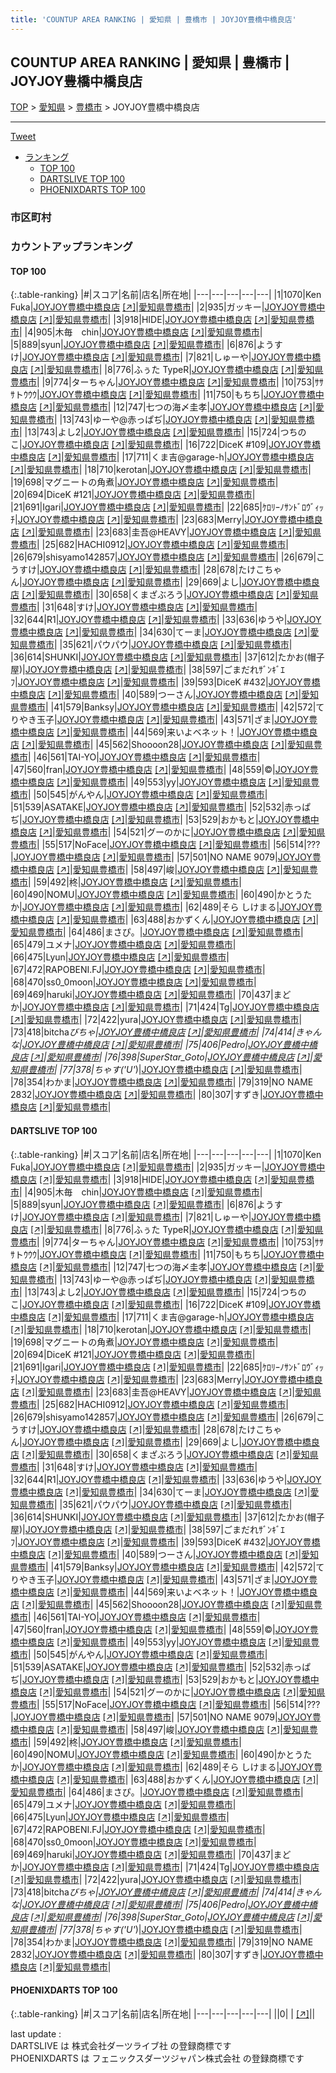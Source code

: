 ```yaml
---
title: 'COUNTUP AREA RANKING | 愛知県 | 豊橋市 | JOYJOY豊橋中橋良店'
---
```

## COUNTUP AREA RANKING | 愛知県 | 豊橋市 | JOYJOY豊橋中橋良店

[TOP](/darts/rank/) > [愛知県](/darts/rank/愛知県/) > [豊橋市](/darts/rank/愛知県/豊橋市/) > JOYJOY豊橋中橋良店

___

<a href="https://twitter.com/share?ref_src=twsrc%5Etfw" data-text="COUNTUP AREA RANKING | 愛知県豊橋市JOYJOY豊橋中橋良店" class="twitter-share-button" data-hashtags="DARTSLIVE,PHOENIXDARTS,darts,ダーツ" data-show-count="false">Tweet</a>

* [ランキング](#カウントアップランキング)
    * [TOP 100](#top-100)
    * [DARTSLIVE TOP 100](#dartslive-top-100)
    * [PHOENIXDARTS TOP 100](#phoenixdarts-top-100)

### 市区町村

<ul>

</ul>

### カウントアップランキング

#### TOP 100



{:.table-ranking}
|#|スコア|名前|店名|所在地|
|---|---|---|---|---|
|1|1070|<span class="rank-name-dl">Ken Fuka</span>|<a href="/darts/rank/shops/41791bd13a25013bfec1ae84bb28bd87.html">JOYJOY豊橋中橋良店</a> <a href="https://search.dartslive.com/jp/shop/41791bd13a25013bfec1ae84bb28bd87">[↗]</a>|<a href="/darts/rank/愛知県/豊橋市">愛知県豊橋市</a>|
|2|935|<span class="rank-name-dl">ガッキー</span>|<a href="/darts/rank/shops/41791bd13a25013bfec1ae84bb28bd87.html">JOYJOY豊橋中橋良店</a> <a href="https://search.dartslive.com/jp/shop/41791bd13a25013bfec1ae84bb28bd87">[↗]</a>|<a href="/darts/rank/愛知県/豊橋市">愛知県豊橋市</a>|
|3|918|<span class="rank-name-dl">HIDE</span>|<a href="/darts/rank/shops/41791bd13a25013bfec1ae84bb28bd87.html">JOYJOY豊橋中橋良店</a> <a href="https://search.dartslive.com/jp/shop/41791bd13a25013bfec1ae84bb28bd87">[↗]</a>|<a href="/darts/rank/愛知県/豊橋市">愛知県豊橋市</a>|
|4|905|<span class="rank-name-dl">木毎　chin</span>|<a href="/darts/rank/shops/41791bd13a25013bfec1ae84bb28bd87.html">JOYJOY豊橋中橋良店</a> <a href="https://search.dartslive.com/jp/shop/41791bd13a25013bfec1ae84bb28bd87">[↗]</a>|<a href="/darts/rank/愛知県/豊橋市">愛知県豊橋市</a>|
|5|889|<span class="rank-name-dl">syun</span>|<a href="/darts/rank/shops/41791bd13a25013bfec1ae84bb28bd87.html">JOYJOY豊橋中橋良店</a> <a href="https://search.dartslive.com/jp/shop/41791bd13a25013bfec1ae84bb28bd87">[↗]</a>|<a href="/darts/rank/愛知県/豊橋市">愛知県豊橋市</a>|
|6|876|<span class="rank-name-dl">ようすけ</span>|<a href="/darts/rank/shops/41791bd13a25013bfec1ae84bb28bd87.html">JOYJOY豊橋中橋良店</a> <a href="https://search.dartslive.com/jp/shop/41791bd13a25013bfec1ae84bb28bd87">[↗]</a>|<a href="/darts/rank/愛知県/豊橋市">愛知県豊橋市</a>|
|7|821|<span class="rank-name-dl">しゅーや</span>|<a href="/darts/rank/shops/41791bd13a25013bfec1ae84bb28bd87.html">JOYJOY豊橋中橋良店</a> <a href="https://search.dartslive.com/jp/shop/41791bd13a25013bfec1ae84bb28bd87">[↗]</a>|<a href="/darts/rank/愛知県/豊橋市">愛知県豊橋市</a>|
|8|776|<span class="rank-name-dl">ふぅた TypeR</span>|<a href="/darts/rank/shops/41791bd13a25013bfec1ae84bb28bd87.html">JOYJOY豊橋中橋良店</a> <a href="https://search.dartslive.com/jp/shop/41791bd13a25013bfec1ae84bb28bd87">[↗]</a>|<a href="/darts/rank/愛知県/豊橋市">愛知県豊橋市</a>|
|9|774|<span class="rank-name-dl">ターちゃん</span>|<a href="/darts/rank/shops/41791bd13a25013bfec1ae84bb28bd87.html">JOYJOY豊橋中橋良店</a> <a href="https://search.dartslive.com/jp/shop/41791bd13a25013bfec1ae84bb28bd87">[↗]</a>|<a href="/darts/rank/愛知県/豊橋市">愛知県豊橋市</a>|
|10|753|<span class="rank-name-dl">ｻｻｻトｳｳｳ</span>|<a href="/darts/rank/shops/41791bd13a25013bfec1ae84bb28bd87.html">JOYJOY豊橋中橋良店</a> <a href="https://search.dartslive.com/jp/shop/41791bd13a25013bfec1ae84bb28bd87">[↗]</a>|<a href="/darts/rank/愛知県/豊橋市">愛知県豊橋市</a>|
|11|750|<span class="rank-name-dl">もちち</span>|<a href="/darts/rank/shops/41791bd13a25013bfec1ae84bb28bd87.html">JOYJOY豊橋中橋良店</a> <a href="https://search.dartslive.com/jp/shop/41791bd13a25013bfec1ae84bb28bd87">[↗]</a>|<a href="/darts/rank/愛知県/豊橋市">愛知県豊橋市</a>|
|12|747|<span class="rank-name-dl">七つの海〆圭孝</span>|<a href="/darts/rank/shops/41791bd13a25013bfec1ae84bb28bd87.html">JOYJOY豊橋中橋良店</a> <a href="https://search.dartslive.com/jp/shop/41791bd13a25013bfec1ae84bb28bd87">[↗]</a>|<a href="/darts/rank/愛知県/豊橋市">愛知県豊橋市</a>|
|13|743|<span class="rank-name-dl">ゆーや@赤っぱぢ</span>|<a href="/darts/rank/shops/41791bd13a25013bfec1ae84bb28bd87.html">JOYJOY豊橋中橋良店</a> <a href="https://search.dartslive.com/jp/shop/41791bd13a25013bfec1ae84bb28bd87">[↗]</a>|<a href="/darts/rank/愛知県/豊橋市">愛知県豊橋市</a>|
|13|743|<span class="rank-name-dl">よし2</span>|<a href="/darts/rank/shops/41791bd13a25013bfec1ae84bb28bd87.html">JOYJOY豊橋中橋良店</a> <a href="https://search.dartslive.com/jp/shop/41791bd13a25013bfec1ae84bb28bd87">[↗]</a>|<a href="/darts/rank/愛知県/豊橋市">愛知県豊橋市</a>|
|15|724|<span class="rank-name-dl">つちのこ</span>|<a href="/darts/rank/shops/41791bd13a25013bfec1ae84bb28bd87.html">JOYJOY豊橋中橋良店</a> <a href="https://search.dartslive.com/jp/shop/41791bd13a25013bfec1ae84bb28bd87">[↗]</a>|<a href="/darts/rank/愛知県/豊橋市">愛知県豊橋市</a>|
|16|722|<span class="rank-name-dl">DiceK #109</span>|<a href="/darts/rank/shops/41791bd13a25013bfec1ae84bb28bd87.html">JOYJOY豊橋中橋良店</a> <a href="https://search.dartslive.com/jp/shop/41791bd13a25013bfec1ae84bb28bd87">[↗]</a>|<a href="/darts/rank/愛知県/豊橋市">愛知県豊橋市</a>|
|17|711|<span class="rank-name-dl">くま吉@garage-h</span>|<a href="/darts/rank/shops/41791bd13a25013bfec1ae84bb28bd87.html">JOYJOY豊橋中橋良店</a> <a href="https://search.dartslive.com/jp/shop/41791bd13a25013bfec1ae84bb28bd87">[↗]</a>|<a href="/darts/rank/愛知県/豊橋市">愛知県豊橋市</a>|
|18|710|<span class="rank-name-dl">kerotan</span>|<a href="/darts/rank/shops/41791bd13a25013bfec1ae84bb28bd87.html">JOYJOY豊橋中橋良店</a> <a href="https://search.dartslive.com/jp/shop/41791bd13a25013bfec1ae84bb28bd87">[↗]</a>|<a href="/darts/rank/愛知県/豊橋市">愛知県豊橋市</a>|
|19|698|<span class="rank-name-dl">マグニートの角煮</span>|<a href="/darts/rank/shops/41791bd13a25013bfec1ae84bb28bd87.html">JOYJOY豊橋中橋良店</a> <a href="https://search.dartslive.com/jp/shop/41791bd13a25013bfec1ae84bb28bd87">[↗]</a>|<a href="/darts/rank/愛知県/豊橋市">愛知県豊橋市</a>|
|20|694|<span class="rank-name-dl">DiceK #121</span>|<a href="/darts/rank/shops/41791bd13a25013bfec1ae84bb28bd87.html">JOYJOY豊橋中橋良店</a> <a href="https://search.dartslive.com/jp/shop/41791bd13a25013bfec1ae84bb28bd87">[↗]</a>|<a href="/darts/rank/愛知県/豊橋市">愛知県豊橋市</a>|
|21|691|<span class="rank-name-dl">Igari</span>|<a href="/darts/rank/shops/41791bd13a25013bfec1ae84bb28bd87.html">JOYJOY豊橋中橋良店</a> <a href="https://search.dartslive.com/jp/shop/41791bd13a25013bfec1ae84bb28bd87">[↗]</a>|<a href="/darts/rank/愛知県/豊橋市">愛知県豊橋市</a>|
|22|685|<span class="rank-name-dl">ｹﾛﾘｰﾉｻﾝﾄﾞﾛｳﾞｨｯﾁ</span>|<a href="/darts/rank/shops/41791bd13a25013bfec1ae84bb28bd87.html">JOYJOY豊橋中橋良店</a> <a href="https://search.dartslive.com/jp/shop/41791bd13a25013bfec1ae84bb28bd87">[↗]</a>|<a href="/darts/rank/愛知県/豊橋市">愛知県豊橋市</a>|
|23|683|<span class="rank-name-dl">Merry</span>|<a href="/darts/rank/shops/41791bd13a25013bfec1ae84bb28bd87.html">JOYJOY豊橋中橋良店</a> <a href="https://search.dartslive.com/jp/shop/41791bd13a25013bfec1ae84bb28bd87">[↗]</a>|<a href="/darts/rank/愛知県/豊橋市">愛知県豊橋市</a>|
|23|683|<span class="rank-name-dl">圭吾@HEAVY</span>|<a href="/darts/rank/shops/41791bd13a25013bfec1ae84bb28bd87.html">JOYJOY豊橋中橋良店</a> <a href="https://search.dartslive.com/jp/shop/41791bd13a25013bfec1ae84bb28bd87">[↗]</a>|<a href="/darts/rank/愛知県/豊橋市">愛知県豊橋市</a>|
|25|682|<span class="rank-name-dl">HACHI0912</span>|<a href="/darts/rank/shops/41791bd13a25013bfec1ae84bb28bd87.html">JOYJOY豊橋中橋良店</a> <a href="https://search.dartslive.com/jp/shop/41791bd13a25013bfec1ae84bb28bd87">[↗]</a>|<a href="/darts/rank/愛知県/豊橋市">愛知県豊橋市</a>|
|26|679|<span class="rank-name-dl">shisyamo142857</span>|<a href="/darts/rank/shops/41791bd13a25013bfec1ae84bb28bd87.html">JOYJOY豊橋中橋良店</a> <a href="https://search.dartslive.com/jp/shop/41791bd13a25013bfec1ae84bb28bd87">[↗]</a>|<a href="/darts/rank/愛知県/豊橋市">愛知県豊橋市</a>|
|26|679|<span class="rank-name-dl">こうすけ</span>|<a href="/darts/rank/shops/41791bd13a25013bfec1ae84bb28bd87.html">JOYJOY豊橋中橋良店</a> <a href="https://search.dartslive.com/jp/shop/41791bd13a25013bfec1ae84bb28bd87">[↗]</a>|<a href="/darts/rank/愛知県/豊橋市">愛知県豊橋市</a>|
|28|678|<span class="rank-name-dl">たけこちゃん</span>|<a href="/darts/rank/shops/41791bd13a25013bfec1ae84bb28bd87.html">JOYJOY豊橋中橋良店</a> <a href="https://search.dartslive.com/jp/shop/41791bd13a25013bfec1ae84bb28bd87">[↗]</a>|<a href="/darts/rank/愛知県/豊橋市">愛知県豊橋市</a>|
|29|669|<span class="rank-name-dl">よし</span>|<a href="/darts/rank/shops/41791bd13a25013bfec1ae84bb28bd87.html">JOYJOY豊橋中橋良店</a> <a href="https://search.dartslive.com/jp/shop/41791bd13a25013bfec1ae84bb28bd87">[↗]</a>|<a href="/darts/rank/愛知県/豊橋市">愛知県豊橋市</a>|
|30|658|<span class="rank-name-dl">くまざぶろう</span>|<a href="/darts/rank/shops/41791bd13a25013bfec1ae84bb28bd87.html">JOYJOY豊橋中橋良店</a> <a href="https://search.dartslive.com/jp/shop/41791bd13a25013bfec1ae84bb28bd87">[↗]</a>|<a href="/darts/rank/愛知県/豊橋市">愛知県豊橋市</a>|
|31|648|<span class="rank-name-dl">すけ</span>|<a href="/darts/rank/shops/41791bd13a25013bfec1ae84bb28bd87.html">JOYJOY豊橋中橋良店</a> <a href="https://search.dartslive.com/jp/shop/41791bd13a25013bfec1ae84bb28bd87">[↗]</a>|<a href="/darts/rank/愛知県/豊橋市">愛知県豊橋市</a>|
|32|644|<span class="rank-name-dl">R1</span>|<a href="/darts/rank/shops/41791bd13a25013bfec1ae84bb28bd87.html">JOYJOY豊橋中橋良店</a> <a href="https://search.dartslive.com/jp/shop/41791bd13a25013bfec1ae84bb28bd87">[↗]</a>|<a href="/darts/rank/愛知県/豊橋市">愛知県豊橋市</a>|
|33|636|<span class="rank-name-dl">ゆうや</span>|<a href="/darts/rank/shops/41791bd13a25013bfec1ae84bb28bd87.html">JOYJOY豊橋中橋良店</a> <a href="https://search.dartslive.com/jp/shop/41791bd13a25013bfec1ae84bb28bd87">[↗]</a>|<a href="/darts/rank/愛知県/豊橋市">愛知県豊橋市</a>|
|34|630|<span class="rank-name-dl">てーま</span>|<a href="/darts/rank/shops/41791bd13a25013bfec1ae84bb28bd87.html">JOYJOY豊橋中橋良店</a> <a href="https://search.dartslive.com/jp/shop/41791bd13a25013bfec1ae84bb28bd87">[↗]</a>|<a href="/darts/rank/愛知県/豊橋市">愛知県豊橋市</a>|
|35|621|<span class="rank-name-dl">パウパウ</span>|<a href="/darts/rank/shops/41791bd13a25013bfec1ae84bb28bd87.html">JOYJOY豊橋中橋良店</a> <a href="https://search.dartslive.com/jp/shop/41791bd13a25013bfec1ae84bb28bd87">[↗]</a>|<a href="/darts/rank/愛知県/豊橋市">愛知県豊橋市</a>|
|36|614|<span class="rank-name-dl">SHUNKI</span>|<a href="/darts/rank/shops/41791bd13a25013bfec1ae84bb28bd87.html">JOYJOY豊橋中橋良店</a> <a href="https://search.dartslive.com/jp/shop/41791bd13a25013bfec1ae84bb28bd87">[↗]</a>|<a href="/darts/rank/愛知県/豊橋市">愛知県豊橋市</a>|
|37|612|<span class="rank-name-dl">たかお(帽子屋)</span>|<a href="/darts/rank/shops/41791bd13a25013bfec1ae84bb28bd87.html">JOYJOY豊橋中橋良店</a> <a href="https://search.dartslive.com/jp/shop/41791bd13a25013bfec1ae84bb28bd87">[↗]</a>|<a href="/darts/rank/愛知県/豊橋市">愛知県豊橋市</a>|
|38|597|<span class="rank-name-dl">ごまだれｻﾞﾝｷﾞｴﾌ</span>|<a href="/darts/rank/shops/41791bd13a25013bfec1ae84bb28bd87.html">JOYJOY豊橋中橋良店</a> <a href="https://search.dartslive.com/jp/shop/41791bd13a25013bfec1ae84bb28bd87">[↗]</a>|<a href="/darts/rank/愛知県/豊橋市">愛知県豊橋市</a>|
|39|593|<span class="rank-name-dl">DiceK #432</span>|<a href="/darts/rank/shops/41791bd13a25013bfec1ae84bb28bd87.html">JOYJOY豊橋中橋良店</a> <a href="https://search.dartslive.com/jp/shop/41791bd13a25013bfec1ae84bb28bd87">[↗]</a>|<a href="/darts/rank/愛知県/豊橋市">愛知県豊橋市</a>|
|40|589|<span class="rank-name-dl">つーさん</span>|<a href="/darts/rank/shops/41791bd13a25013bfec1ae84bb28bd87.html">JOYJOY豊橋中橋良店</a> <a href="https://search.dartslive.com/jp/shop/41791bd13a25013bfec1ae84bb28bd87">[↗]</a>|<a href="/darts/rank/愛知県/豊橋市">愛知県豊橋市</a>|
|41|579|<span class="rank-name-dl">Banksy</span>|<a href="/darts/rank/shops/41791bd13a25013bfec1ae84bb28bd87.html">JOYJOY豊橋中橋良店</a> <a href="https://search.dartslive.com/jp/shop/41791bd13a25013bfec1ae84bb28bd87">[↗]</a>|<a href="/darts/rank/愛知県/豊橋市">愛知県豊橋市</a>|
|42|572|<span class="rank-name-dl">てりやき玉子</span>|<a href="/darts/rank/shops/41791bd13a25013bfec1ae84bb28bd87.html">JOYJOY豊橋中橋良店</a> <a href="https://search.dartslive.com/jp/shop/41791bd13a25013bfec1ae84bb28bd87">[↗]</a>|<a href="/darts/rank/愛知県/豊橋市">愛知県豊橋市</a>|
|43|571|<span class="rank-name-dl">ざま</span>|<a href="/darts/rank/shops/41791bd13a25013bfec1ae84bb28bd87.html">JOYJOY豊橋中橋良店</a> <a href="https://search.dartslive.com/jp/shop/41791bd13a25013bfec1ae84bb28bd87">[↗]</a>|<a href="/darts/rank/愛知県/豊橋市">愛知県豊橋市</a>|
|44|569|<span class="rank-name-dl">来いよベネット！</span>|<a href="/darts/rank/shops/41791bd13a25013bfec1ae84bb28bd87.html">JOYJOY豊橋中橋良店</a> <a href="https://search.dartslive.com/jp/shop/41791bd13a25013bfec1ae84bb28bd87">[↗]</a>|<a href="/darts/rank/愛知県/豊橋市">愛知県豊橋市</a>|
|45|562|<span class="rank-name-dl">Shoooon28</span>|<a href="/darts/rank/shops/41791bd13a25013bfec1ae84bb28bd87.html">JOYJOY豊橋中橋良店</a> <a href="https://search.dartslive.com/jp/shop/41791bd13a25013bfec1ae84bb28bd87">[↗]</a>|<a href="/darts/rank/愛知県/豊橋市">愛知県豊橋市</a>|
|46|561|<span class="rank-name-dl">TAI-YO</span>|<a href="/darts/rank/shops/41791bd13a25013bfec1ae84bb28bd87.html">JOYJOY豊橋中橋良店</a> <a href="https://search.dartslive.com/jp/shop/41791bd13a25013bfec1ae84bb28bd87">[↗]</a>|<a href="/darts/rank/愛知県/豊橋市">愛知県豊橋市</a>|
|47|560|<span class="rank-name-dl">fran</span>|<a href="/darts/rank/shops/41791bd13a25013bfec1ae84bb28bd87.html">JOYJOY豊橋中橋良店</a> <a href="https://search.dartslive.com/jp/shop/41791bd13a25013bfec1ae84bb28bd87">[↗]</a>|<a href="/darts/rank/愛知県/豊橋市">愛知県豊橋市</a>|
|48|559|<span class="rank-name-dl">©️</span>|<a href="/darts/rank/shops/41791bd13a25013bfec1ae84bb28bd87.html">JOYJOY豊橋中橋良店</a> <a href="https://search.dartslive.com/jp/shop/41791bd13a25013bfec1ae84bb28bd87">[↗]</a>|<a href="/darts/rank/愛知県/豊橋市">愛知県豊橋市</a>|
|49|553|<span class="rank-name-dl">yy</span>|<a href="/darts/rank/shops/41791bd13a25013bfec1ae84bb28bd87.html">JOYJOY豊橋中橋良店</a> <a href="https://search.dartslive.com/jp/shop/41791bd13a25013bfec1ae84bb28bd87">[↗]</a>|<a href="/darts/rank/愛知県/豊橋市">愛知県豊橋市</a>|
|50|545|<span class="rank-name-dl">がんやん</span>|<a href="/darts/rank/shops/41791bd13a25013bfec1ae84bb28bd87.html">JOYJOY豊橋中橋良店</a> <a href="https://search.dartslive.com/jp/shop/41791bd13a25013bfec1ae84bb28bd87">[↗]</a>|<a href="/darts/rank/愛知県/豊橋市">愛知県豊橋市</a>|
|51|539|<span class="rank-name-dl">ASATAKE</span>|<a href="/darts/rank/shops/41791bd13a25013bfec1ae84bb28bd87.html">JOYJOY豊橋中橋良店</a> <a href="https://search.dartslive.com/jp/shop/41791bd13a25013bfec1ae84bb28bd87">[↗]</a>|<a href="/darts/rank/愛知県/豊橋市">愛知県豊橋市</a>|
|52|532|<span class="rank-name-dl">赤っぱぢ</span>|<a href="/darts/rank/shops/41791bd13a25013bfec1ae84bb28bd87.html">JOYJOY豊橋中橋良店</a> <a href="https://search.dartslive.com/jp/shop/41791bd13a25013bfec1ae84bb28bd87">[↗]</a>|<a href="/darts/rank/愛知県/豊橋市">愛知県豊橋市</a>|
|53|529|<span class="rank-name-dl">おかもと</span>|<a href="/darts/rank/shops/41791bd13a25013bfec1ae84bb28bd87.html">JOYJOY豊橋中橋良店</a> <a href="https://search.dartslive.com/jp/shop/41791bd13a25013bfec1ae84bb28bd87">[↗]</a>|<a href="/darts/rank/愛知県/豊橋市">愛知県豊橋市</a>|
|54|521|<span class="rank-name-dl">グーのかに</span>|<a href="/darts/rank/shops/41791bd13a25013bfec1ae84bb28bd87.html">JOYJOY豊橋中橋良店</a> <a href="https://search.dartslive.com/jp/shop/41791bd13a25013bfec1ae84bb28bd87">[↗]</a>|<a href="/darts/rank/愛知県/豊橋市">愛知県豊橋市</a>|
|55|517|<span class="rank-name-dl">NoFace</span>|<a href="/darts/rank/shops/41791bd13a25013bfec1ae84bb28bd87.html">JOYJOY豊橋中橋良店</a> <a href="https://search.dartslive.com/jp/shop/41791bd13a25013bfec1ae84bb28bd87">[↗]</a>|<a href="/darts/rank/愛知県/豊橋市">愛知県豊橋市</a>|
|56|514|<span class="rank-name-dl">???</span>|<a href="/darts/rank/shops/41791bd13a25013bfec1ae84bb28bd87.html">JOYJOY豊橋中橋良店</a> <a href="https://search.dartslive.com/jp/shop/41791bd13a25013bfec1ae84bb28bd87">[↗]</a>|<a href="/darts/rank/愛知県/豊橋市">愛知県豊橋市</a>|
|57|501|<span class="rank-name-dl">NO NAME 9079</span>|<a href="/darts/rank/shops/41791bd13a25013bfec1ae84bb28bd87.html">JOYJOY豊橋中橋良店</a> <a href="https://search.dartslive.com/jp/shop/41791bd13a25013bfec1ae84bb28bd87">[↗]</a>|<a href="/darts/rank/愛知県/豊橋市">愛知県豊橋市</a>|
|58|497|<span class="rank-name-dl">峻</span>|<a href="/darts/rank/shops/41791bd13a25013bfec1ae84bb28bd87.html">JOYJOY豊橋中橋良店</a> <a href="https://search.dartslive.com/jp/shop/41791bd13a25013bfec1ae84bb28bd87">[↗]</a>|<a href="/darts/rank/愛知県/豊橋市">愛知県豊橋市</a>|
|59|492|<span class="rank-name-dl">柊</span>|<a href="/darts/rank/shops/41791bd13a25013bfec1ae84bb28bd87.html">JOYJOY豊橋中橋良店</a> <a href="https://search.dartslive.com/jp/shop/41791bd13a25013bfec1ae84bb28bd87">[↗]</a>|<a href="/darts/rank/愛知県/豊橋市">愛知県豊橋市</a>|
|60|490|<span class="rank-name-dl">NOMU</span>|<a href="/darts/rank/shops/41791bd13a25013bfec1ae84bb28bd87.html">JOYJOY豊橋中橋良店</a> <a href="https://search.dartslive.com/jp/shop/41791bd13a25013bfec1ae84bb28bd87">[↗]</a>|<a href="/darts/rank/愛知県/豊橋市">愛知県豊橋市</a>|
|60|490|<span class="rank-name-dl">かとうたか</span>|<a href="/darts/rank/shops/41791bd13a25013bfec1ae84bb28bd87.html">JOYJOY豊橋中橋良店</a> <a href="https://search.dartslive.com/jp/shop/41791bd13a25013bfec1ae84bb28bd87">[↗]</a>|<a href="/darts/rank/愛知県/豊橋市">愛知県豊橋市</a>|
|62|489|<span class="rank-name-dl">そら しけまる</span>|<a href="/darts/rank/shops/41791bd13a25013bfec1ae84bb28bd87.html">JOYJOY豊橋中橋良店</a> <a href="https://search.dartslive.com/jp/shop/41791bd13a25013bfec1ae84bb28bd87">[↗]</a>|<a href="/darts/rank/愛知県/豊橋市">愛知県豊橋市</a>|
|63|488|<span class="rank-name-dl">おかずくん</span>|<a href="/darts/rank/shops/41791bd13a25013bfec1ae84bb28bd87.html">JOYJOY豊橋中橋良店</a> <a href="https://search.dartslive.com/jp/shop/41791bd13a25013bfec1ae84bb28bd87">[↗]</a>|<a href="/darts/rank/愛知県/豊橋市">愛知県豊橋市</a>|
|64|486|<span class="rank-name-dl">まさぴ。</span>|<a href="/darts/rank/shops/41791bd13a25013bfec1ae84bb28bd87.html">JOYJOY豊橋中橋良店</a> <a href="https://search.dartslive.com/jp/shop/41791bd13a25013bfec1ae84bb28bd87">[↗]</a>|<a href="/darts/rank/愛知県/豊橋市">愛知県豊橋市</a>|
|65|479|<span class="rank-name-dl">ユメナ</span>|<a href="/darts/rank/shops/41791bd13a25013bfec1ae84bb28bd87.html">JOYJOY豊橋中橋良店</a> <a href="https://search.dartslive.com/jp/shop/41791bd13a25013bfec1ae84bb28bd87">[↗]</a>|<a href="/darts/rank/愛知県/豊橋市">愛知県豊橋市</a>|
|66|475|<span class="rank-name-dl">Lyun</span>|<a href="/darts/rank/shops/41791bd13a25013bfec1ae84bb28bd87.html">JOYJOY豊橋中橋良店</a> <a href="https://search.dartslive.com/jp/shop/41791bd13a25013bfec1ae84bb28bd87">[↗]</a>|<a href="/darts/rank/愛知県/豊橋市">愛知県豊橋市</a>|
|67|472|<span class="rank-name-dl">RAPOBENI.FJ</span>|<a href="/darts/rank/shops/41791bd13a25013bfec1ae84bb28bd87.html">JOYJOY豊橋中橋良店</a> <a href="https://search.dartslive.com/jp/shop/41791bd13a25013bfec1ae84bb28bd87">[↗]</a>|<a href="/darts/rank/愛知県/豊橋市">愛知県豊橋市</a>|
|68|470|<span class="rank-name-dl">ss0_0moon</span>|<a href="/darts/rank/shops/41791bd13a25013bfec1ae84bb28bd87.html">JOYJOY豊橋中橋良店</a> <a href="https://search.dartslive.com/jp/shop/41791bd13a25013bfec1ae84bb28bd87">[↗]</a>|<a href="/darts/rank/愛知県/豊橋市">愛知県豊橋市</a>|
|69|469|<span class="rank-name-dl">haruki</span>|<a href="/darts/rank/shops/41791bd13a25013bfec1ae84bb28bd87.html">JOYJOY豊橋中橋良店</a> <a href="https://search.dartslive.com/jp/shop/41791bd13a25013bfec1ae84bb28bd87">[↗]</a>|<a href="/darts/rank/愛知県/豊橋市">愛知県豊橋市</a>|
|70|437|<span class="rank-name-dl">まどか</span>|<a href="/darts/rank/shops/41791bd13a25013bfec1ae84bb28bd87.html">JOYJOY豊橋中橋良店</a> <a href="https://search.dartslive.com/jp/shop/41791bd13a25013bfec1ae84bb28bd87">[↗]</a>|<a href="/darts/rank/愛知県/豊橋市">愛知県豊橋市</a>|
|71|424|<span class="rank-name-dl">Tg</span>|<a href="/darts/rank/shops/41791bd13a25013bfec1ae84bb28bd87.html">JOYJOY豊橋中橋良店</a> <a href="https://search.dartslive.com/jp/shop/41791bd13a25013bfec1ae84bb28bd87">[↗]</a>|<a href="/darts/rank/愛知県/豊橋市">愛知県豊橋市</a>|
|72|422|<span class="rank-name-dl">yura</span>|<a href="/darts/rank/shops/41791bd13a25013bfec1ae84bb28bd87.html">JOYJOY豊橋中橋良店</a> <a href="https://search.dartslive.com/jp/shop/41791bd13a25013bfec1ae84bb28bd87">[↗]</a>|<a href="/darts/rank/愛知県/豊橋市">愛知県豊橋市</a>|
|73|418|<span class="rank-name-dl">bitcha*びちゃ</span>|<a href="/darts/rank/shops/41791bd13a25013bfec1ae84bb28bd87.html">JOYJOY豊橋中橋良店</a> <a href="https://search.dartslive.com/jp/shop/41791bd13a25013bfec1ae84bb28bd87">[↗]</a>|<a href="/darts/rank/愛知県/豊橋市">愛知県豊橋市</a>|
|74|414|<span class="rank-name-dl">きゃんな</span>|<a href="/darts/rank/shops/41791bd13a25013bfec1ae84bb28bd87.html">JOYJOY豊橋中橋良店</a> <a href="https://search.dartslive.com/jp/shop/41791bd13a25013bfec1ae84bb28bd87">[↗]</a>|<a href="/darts/rank/愛知県/豊橋市">愛知県豊橋市</a>|
|75|406|<span class="rank-name-dl">Pedro</span>|<a href="/darts/rank/shops/41791bd13a25013bfec1ae84bb28bd87.html">JOYJOY豊橋中橋良店</a> <a href="https://search.dartslive.com/jp/shop/41791bd13a25013bfec1ae84bb28bd87">[↗]</a>|<a href="/darts/rank/愛知県/豊橋市">愛知県豊橋市</a>|
|76|398|<span class="rank-name-dl">SuperStar_Goto</span>|<a href="/darts/rank/shops/41791bd13a25013bfec1ae84bb28bd87.html">JOYJOY豊橋中橋良店</a> <a href="https://search.dartslive.com/jp/shop/41791bd13a25013bfec1ae84bb28bd87">[↗]</a>|<a href="/darts/rank/愛知県/豊橋市">愛知県豊橋市</a>|
|77|378|<span class="rank-name-dl">ちゃす(&#x27;U&#x27;*)</span>|<a href="/darts/rank/shops/41791bd13a25013bfec1ae84bb28bd87.html">JOYJOY豊橋中橋良店</a> <a href="https://search.dartslive.com/jp/shop/41791bd13a25013bfec1ae84bb28bd87">[↗]</a>|<a href="/darts/rank/愛知県/豊橋市">愛知県豊橋市</a>|
|78|354|<span class="rank-name-dl">わかま</span>|<a href="/darts/rank/shops/41791bd13a25013bfec1ae84bb28bd87.html">JOYJOY豊橋中橋良店</a> <a href="https://search.dartslive.com/jp/shop/41791bd13a25013bfec1ae84bb28bd87">[↗]</a>|<a href="/darts/rank/愛知県/豊橋市">愛知県豊橋市</a>|
|79|319|<span class="rank-name-dl">NO NAME 2832</span>|<a href="/darts/rank/shops/41791bd13a25013bfec1ae84bb28bd87.html">JOYJOY豊橋中橋良店</a> <a href="https://search.dartslive.com/jp/shop/41791bd13a25013bfec1ae84bb28bd87">[↗]</a>|<a href="/darts/rank/愛知県/豊橋市">愛知県豊橋市</a>|
|80|307|<span class="rank-name-dl">すずき</span>|<a href="/darts/rank/shops/41791bd13a25013bfec1ae84bb28bd87.html">JOYJOY豊橋中橋良店</a> <a href="https://search.dartslive.com/jp/shop/41791bd13a25013bfec1ae84bb28bd87">[↗]</a>|<a href="/darts/rank/愛知県/豊橋市">愛知県豊橋市</a>|


#### DARTSLIVE TOP 100



{:.table-ranking}
|#|スコア|名前|店名|所在地|
|---|---|---|---|---|
|1|1070|<span class="rank-name-dl">Ken Fuka</span>|<a href="/darts/rank/shops/41791bd13a25013bfec1ae84bb28bd87.html">JOYJOY豊橋中橋良店</a> <a href="https://search.dartslive.com/jp/shop/41791bd13a25013bfec1ae84bb28bd87">[↗]</a>|<a href="/darts/rank/愛知県/豊橋市">愛知県豊橋市</a>|
|2|935|<span class="rank-name-dl">ガッキー</span>|<a href="/darts/rank/shops/41791bd13a25013bfec1ae84bb28bd87.html">JOYJOY豊橋中橋良店</a> <a href="https://search.dartslive.com/jp/shop/41791bd13a25013bfec1ae84bb28bd87">[↗]</a>|<a href="/darts/rank/愛知県/豊橋市">愛知県豊橋市</a>|
|3|918|<span class="rank-name-dl">HIDE</span>|<a href="/darts/rank/shops/41791bd13a25013bfec1ae84bb28bd87.html">JOYJOY豊橋中橋良店</a> <a href="https://search.dartslive.com/jp/shop/41791bd13a25013bfec1ae84bb28bd87">[↗]</a>|<a href="/darts/rank/愛知県/豊橋市">愛知県豊橋市</a>|
|4|905|<span class="rank-name-dl">木毎　chin</span>|<a href="/darts/rank/shops/41791bd13a25013bfec1ae84bb28bd87.html">JOYJOY豊橋中橋良店</a> <a href="https://search.dartslive.com/jp/shop/41791bd13a25013bfec1ae84bb28bd87">[↗]</a>|<a href="/darts/rank/愛知県/豊橋市">愛知県豊橋市</a>|
|5|889|<span class="rank-name-dl">syun</span>|<a href="/darts/rank/shops/41791bd13a25013bfec1ae84bb28bd87.html">JOYJOY豊橋中橋良店</a> <a href="https://search.dartslive.com/jp/shop/41791bd13a25013bfec1ae84bb28bd87">[↗]</a>|<a href="/darts/rank/愛知県/豊橋市">愛知県豊橋市</a>|
|6|876|<span class="rank-name-dl">ようすけ</span>|<a href="/darts/rank/shops/41791bd13a25013bfec1ae84bb28bd87.html">JOYJOY豊橋中橋良店</a> <a href="https://search.dartslive.com/jp/shop/41791bd13a25013bfec1ae84bb28bd87">[↗]</a>|<a href="/darts/rank/愛知県/豊橋市">愛知県豊橋市</a>|
|7|821|<span class="rank-name-dl">しゅーや</span>|<a href="/darts/rank/shops/41791bd13a25013bfec1ae84bb28bd87.html">JOYJOY豊橋中橋良店</a> <a href="https://search.dartslive.com/jp/shop/41791bd13a25013bfec1ae84bb28bd87">[↗]</a>|<a href="/darts/rank/愛知県/豊橋市">愛知県豊橋市</a>|
|8|776|<span class="rank-name-dl">ふぅた TypeR</span>|<a href="/darts/rank/shops/41791bd13a25013bfec1ae84bb28bd87.html">JOYJOY豊橋中橋良店</a> <a href="https://search.dartslive.com/jp/shop/41791bd13a25013bfec1ae84bb28bd87">[↗]</a>|<a href="/darts/rank/愛知県/豊橋市">愛知県豊橋市</a>|
|9|774|<span class="rank-name-dl">ターちゃん</span>|<a href="/darts/rank/shops/41791bd13a25013bfec1ae84bb28bd87.html">JOYJOY豊橋中橋良店</a> <a href="https://search.dartslive.com/jp/shop/41791bd13a25013bfec1ae84bb28bd87">[↗]</a>|<a href="/darts/rank/愛知県/豊橋市">愛知県豊橋市</a>|
|10|753|<span class="rank-name-dl">ｻｻｻトｳｳｳ</span>|<a href="/darts/rank/shops/41791bd13a25013bfec1ae84bb28bd87.html">JOYJOY豊橋中橋良店</a> <a href="https://search.dartslive.com/jp/shop/41791bd13a25013bfec1ae84bb28bd87">[↗]</a>|<a href="/darts/rank/愛知県/豊橋市">愛知県豊橋市</a>|
|11|750|<span class="rank-name-dl">もちち</span>|<a href="/darts/rank/shops/41791bd13a25013bfec1ae84bb28bd87.html">JOYJOY豊橋中橋良店</a> <a href="https://search.dartslive.com/jp/shop/41791bd13a25013bfec1ae84bb28bd87">[↗]</a>|<a href="/darts/rank/愛知県/豊橋市">愛知県豊橋市</a>|
|12|747|<span class="rank-name-dl">七つの海〆圭孝</span>|<a href="/darts/rank/shops/41791bd13a25013bfec1ae84bb28bd87.html">JOYJOY豊橋中橋良店</a> <a href="https://search.dartslive.com/jp/shop/41791bd13a25013bfec1ae84bb28bd87">[↗]</a>|<a href="/darts/rank/愛知県/豊橋市">愛知県豊橋市</a>|
|13|743|<span class="rank-name-dl">ゆーや@赤っぱぢ</span>|<a href="/darts/rank/shops/41791bd13a25013bfec1ae84bb28bd87.html">JOYJOY豊橋中橋良店</a> <a href="https://search.dartslive.com/jp/shop/41791bd13a25013bfec1ae84bb28bd87">[↗]</a>|<a href="/darts/rank/愛知県/豊橋市">愛知県豊橋市</a>|
|13|743|<span class="rank-name-dl">よし2</span>|<a href="/darts/rank/shops/41791bd13a25013bfec1ae84bb28bd87.html">JOYJOY豊橋中橋良店</a> <a href="https://search.dartslive.com/jp/shop/41791bd13a25013bfec1ae84bb28bd87">[↗]</a>|<a href="/darts/rank/愛知県/豊橋市">愛知県豊橋市</a>|
|15|724|<span class="rank-name-dl">つちのこ</span>|<a href="/darts/rank/shops/41791bd13a25013bfec1ae84bb28bd87.html">JOYJOY豊橋中橋良店</a> <a href="https://search.dartslive.com/jp/shop/41791bd13a25013bfec1ae84bb28bd87">[↗]</a>|<a href="/darts/rank/愛知県/豊橋市">愛知県豊橋市</a>|
|16|722|<span class="rank-name-dl">DiceK #109</span>|<a href="/darts/rank/shops/41791bd13a25013bfec1ae84bb28bd87.html">JOYJOY豊橋中橋良店</a> <a href="https://search.dartslive.com/jp/shop/41791bd13a25013bfec1ae84bb28bd87">[↗]</a>|<a href="/darts/rank/愛知県/豊橋市">愛知県豊橋市</a>|
|17|711|<span class="rank-name-dl">くま吉@garage-h</span>|<a href="/darts/rank/shops/41791bd13a25013bfec1ae84bb28bd87.html">JOYJOY豊橋中橋良店</a> <a href="https://search.dartslive.com/jp/shop/41791bd13a25013bfec1ae84bb28bd87">[↗]</a>|<a href="/darts/rank/愛知県/豊橋市">愛知県豊橋市</a>|
|18|710|<span class="rank-name-dl">kerotan</span>|<a href="/darts/rank/shops/41791bd13a25013bfec1ae84bb28bd87.html">JOYJOY豊橋中橋良店</a> <a href="https://search.dartslive.com/jp/shop/41791bd13a25013bfec1ae84bb28bd87">[↗]</a>|<a href="/darts/rank/愛知県/豊橋市">愛知県豊橋市</a>|
|19|698|<span class="rank-name-dl">マグニートの角煮</span>|<a href="/darts/rank/shops/41791bd13a25013bfec1ae84bb28bd87.html">JOYJOY豊橋中橋良店</a> <a href="https://search.dartslive.com/jp/shop/41791bd13a25013bfec1ae84bb28bd87">[↗]</a>|<a href="/darts/rank/愛知県/豊橋市">愛知県豊橋市</a>|
|20|694|<span class="rank-name-dl">DiceK #121</span>|<a href="/darts/rank/shops/41791bd13a25013bfec1ae84bb28bd87.html">JOYJOY豊橋中橋良店</a> <a href="https://search.dartslive.com/jp/shop/41791bd13a25013bfec1ae84bb28bd87">[↗]</a>|<a href="/darts/rank/愛知県/豊橋市">愛知県豊橋市</a>|
|21|691|<span class="rank-name-dl">Igari</span>|<a href="/darts/rank/shops/41791bd13a25013bfec1ae84bb28bd87.html">JOYJOY豊橋中橋良店</a> <a href="https://search.dartslive.com/jp/shop/41791bd13a25013bfec1ae84bb28bd87">[↗]</a>|<a href="/darts/rank/愛知県/豊橋市">愛知県豊橋市</a>|
|22|685|<span class="rank-name-dl">ｹﾛﾘｰﾉｻﾝﾄﾞﾛｳﾞｨｯﾁ</span>|<a href="/darts/rank/shops/41791bd13a25013bfec1ae84bb28bd87.html">JOYJOY豊橋中橋良店</a> <a href="https://search.dartslive.com/jp/shop/41791bd13a25013bfec1ae84bb28bd87">[↗]</a>|<a href="/darts/rank/愛知県/豊橋市">愛知県豊橋市</a>|
|23|683|<span class="rank-name-dl">Merry</span>|<a href="/darts/rank/shops/41791bd13a25013bfec1ae84bb28bd87.html">JOYJOY豊橋中橋良店</a> <a href="https://search.dartslive.com/jp/shop/41791bd13a25013bfec1ae84bb28bd87">[↗]</a>|<a href="/darts/rank/愛知県/豊橋市">愛知県豊橋市</a>|
|23|683|<span class="rank-name-dl">圭吾@HEAVY</span>|<a href="/darts/rank/shops/41791bd13a25013bfec1ae84bb28bd87.html">JOYJOY豊橋中橋良店</a> <a href="https://search.dartslive.com/jp/shop/41791bd13a25013bfec1ae84bb28bd87">[↗]</a>|<a href="/darts/rank/愛知県/豊橋市">愛知県豊橋市</a>|
|25|682|<span class="rank-name-dl">HACHI0912</span>|<a href="/darts/rank/shops/41791bd13a25013bfec1ae84bb28bd87.html">JOYJOY豊橋中橋良店</a> <a href="https://search.dartslive.com/jp/shop/41791bd13a25013bfec1ae84bb28bd87">[↗]</a>|<a href="/darts/rank/愛知県/豊橋市">愛知県豊橋市</a>|
|26|679|<span class="rank-name-dl">shisyamo142857</span>|<a href="/darts/rank/shops/41791bd13a25013bfec1ae84bb28bd87.html">JOYJOY豊橋中橋良店</a> <a href="https://search.dartslive.com/jp/shop/41791bd13a25013bfec1ae84bb28bd87">[↗]</a>|<a href="/darts/rank/愛知県/豊橋市">愛知県豊橋市</a>|
|26|679|<span class="rank-name-dl">こうすけ</span>|<a href="/darts/rank/shops/41791bd13a25013bfec1ae84bb28bd87.html">JOYJOY豊橋中橋良店</a> <a href="https://search.dartslive.com/jp/shop/41791bd13a25013bfec1ae84bb28bd87">[↗]</a>|<a href="/darts/rank/愛知県/豊橋市">愛知県豊橋市</a>|
|28|678|<span class="rank-name-dl">たけこちゃん</span>|<a href="/darts/rank/shops/41791bd13a25013bfec1ae84bb28bd87.html">JOYJOY豊橋中橋良店</a> <a href="https://search.dartslive.com/jp/shop/41791bd13a25013bfec1ae84bb28bd87">[↗]</a>|<a href="/darts/rank/愛知県/豊橋市">愛知県豊橋市</a>|
|29|669|<span class="rank-name-dl">よし</span>|<a href="/darts/rank/shops/41791bd13a25013bfec1ae84bb28bd87.html">JOYJOY豊橋中橋良店</a> <a href="https://search.dartslive.com/jp/shop/41791bd13a25013bfec1ae84bb28bd87">[↗]</a>|<a href="/darts/rank/愛知県/豊橋市">愛知県豊橋市</a>|
|30|658|<span class="rank-name-dl">くまざぶろう</span>|<a href="/darts/rank/shops/41791bd13a25013bfec1ae84bb28bd87.html">JOYJOY豊橋中橋良店</a> <a href="https://search.dartslive.com/jp/shop/41791bd13a25013bfec1ae84bb28bd87">[↗]</a>|<a href="/darts/rank/愛知県/豊橋市">愛知県豊橋市</a>|
|31|648|<span class="rank-name-dl">すけ</span>|<a href="/darts/rank/shops/41791bd13a25013bfec1ae84bb28bd87.html">JOYJOY豊橋中橋良店</a> <a href="https://search.dartslive.com/jp/shop/41791bd13a25013bfec1ae84bb28bd87">[↗]</a>|<a href="/darts/rank/愛知県/豊橋市">愛知県豊橋市</a>|
|32|644|<span class="rank-name-dl">R1</span>|<a href="/darts/rank/shops/41791bd13a25013bfec1ae84bb28bd87.html">JOYJOY豊橋中橋良店</a> <a href="https://search.dartslive.com/jp/shop/41791bd13a25013bfec1ae84bb28bd87">[↗]</a>|<a href="/darts/rank/愛知県/豊橋市">愛知県豊橋市</a>|
|33|636|<span class="rank-name-dl">ゆうや</span>|<a href="/darts/rank/shops/41791bd13a25013bfec1ae84bb28bd87.html">JOYJOY豊橋中橋良店</a> <a href="https://search.dartslive.com/jp/shop/41791bd13a25013bfec1ae84bb28bd87">[↗]</a>|<a href="/darts/rank/愛知県/豊橋市">愛知県豊橋市</a>|
|34|630|<span class="rank-name-dl">てーま</span>|<a href="/darts/rank/shops/41791bd13a25013bfec1ae84bb28bd87.html">JOYJOY豊橋中橋良店</a> <a href="https://search.dartslive.com/jp/shop/41791bd13a25013bfec1ae84bb28bd87">[↗]</a>|<a href="/darts/rank/愛知県/豊橋市">愛知県豊橋市</a>|
|35|621|<span class="rank-name-dl">パウパウ</span>|<a href="/darts/rank/shops/41791bd13a25013bfec1ae84bb28bd87.html">JOYJOY豊橋中橋良店</a> <a href="https://search.dartslive.com/jp/shop/41791bd13a25013bfec1ae84bb28bd87">[↗]</a>|<a href="/darts/rank/愛知県/豊橋市">愛知県豊橋市</a>|
|36|614|<span class="rank-name-dl">SHUNKI</span>|<a href="/darts/rank/shops/41791bd13a25013bfec1ae84bb28bd87.html">JOYJOY豊橋中橋良店</a> <a href="https://search.dartslive.com/jp/shop/41791bd13a25013bfec1ae84bb28bd87">[↗]</a>|<a href="/darts/rank/愛知県/豊橋市">愛知県豊橋市</a>|
|37|612|<span class="rank-name-dl">たかお(帽子屋)</span>|<a href="/darts/rank/shops/41791bd13a25013bfec1ae84bb28bd87.html">JOYJOY豊橋中橋良店</a> <a href="https://search.dartslive.com/jp/shop/41791bd13a25013bfec1ae84bb28bd87">[↗]</a>|<a href="/darts/rank/愛知県/豊橋市">愛知県豊橋市</a>|
|38|597|<span class="rank-name-dl">ごまだれｻﾞﾝｷﾞｴﾌ</span>|<a href="/darts/rank/shops/41791bd13a25013bfec1ae84bb28bd87.html">JOYJOY豊橋中橋良店</a> <a href="https://search.dartslive.com/jp/shop/41791bd13a25013bfec1ae84bb28bd87">[↗]</a>|<a href="/darts/rank/愛知県/豊橋市">愛知県豊橋市</a>|
|39|593|<span class="rank-name-dl">DiceK #432</span>|<a href="/darts/rank/shops/41791bd13a25013bfec1ae84bb28bd87.html">JOYJOY豊橋中橋良店</a> <a href="https://search.dartslive.com/jp/shop/41791bd13a25013bfec1ae84bb28bd87">[↗]</a>|<a href="/darts/rank/愛知県/豊橋市">愛知県豊橋市</a>|
|40|589|<span class="rank-name-dl">つーさん</span>|<a href="/darts/rank/shops/41791bd13a25013bfec1ae84bb28bd87.html">JOYJOY豊橋中橋良店</a> <a href="https://search.dartslive.com/jp/shop/41791bd13a25013bfec1ae84bb28bd87">[↗]</a>|<a href="/darts/rank/愛知県/豊橋市">愛知県豊橋市</a>|
|41|579|<span class="rank-name-dl">Banksy</span>|<a href="/darts/rank/shops/41791bd13a25013bfec1ae84bb28bd87.html">JOYJOY豊橋中橋良店</a> <a href="https://search.dartslive.com/jp/shop/41791bd13a25013bfec1ae84bb28bd87">[↗]</a>|<a href="/darts/rank/愛知県/豊橋市">愛知県豊橋市</a>|
|42|572|<span class="rank-name-dl">てりやき玉子</span>|<a href="/darts/rank/shops/41791bd13a25013bfec1ae84bb28bd87.html">JOYJOY豊橋中橋良店</a> <a href="https://search.dartslive.com/jp/shop/41791bd13a25013bfec1ae84bb28bd87">[↗]</a>|<a href="/darts/rank/愛知県/豊橋市">愛知県豊橋市</a>|
|43|571|<span class="rank-name-dl">ざま</span>|<a href="/darts/rank/shops/41791bd13a25013bfec1ae84bb28bd87.html">JOYJOY豊橋中橋良店</a> <a href="https://search.dartslive.com/jp/shop/41791bd13a25013bfec1ae84bb28bd87">[↗]</a>|<a href="/darts/rank/愛知県/豊橋市">愛知県豊橋市</a>|
|44|569|<span class="rank-name-dl">来いよベネット！</span>|<a href="/darts/rank/shops/41791bd13a25013bfec1ae84bb28bd87.html">JOYJOY豊橋中橋良店</a> <a href="https://search.dartslive.com/jp/shop/41791bd13a25013bfec1ae84bb28bd87">[↗]</a>|<a href="/darts/rank/愛知県/豊橋市">愛知県豊橋市</a>|
|45|562|<span class="rank-name-dl">Shoooon28</span>|<a href="/darts/rank/shops/41791bd13a25013bfec1ae84bb28bd87.html">JOYJOY豊橋中橋良店</a> <a href="https://search.dartslive.com/jp/shop/41791bd13a25013bfec1ae84bb28bd87">[↗]</a>|<a href="/darts/rank/愛知県/豊橋市">愛知県豊橋市</a>|
|46|561|<span class="rank-name-dl">TAI-YO</span>|<a href="/darts/rank/shops/41791bd13a25013bfec1ae84bb28bd87.html">JOYJOY豊橋中橋良店</a> <a href="https://search.dartslive.com/jp/shop/41791bd13a25013bfec1ae84bb28bd87">[↗]</a>|<a href="/darts/rank/愛知県/豊橋市">愛知県豊橋市</a>|
|47|560|<span class="rank-name-dl">fran</span>|<a href="/darts/rank/shops/41791bd13a25013bfec1ae84bb28bd87.html">JOYJOY豊橋中橋良店</a> <a href="https://search.dartslive.com/jp/shop/41791bd13a25013bfec1ae84bb28bd87">[↗]</a>|<a href="/darts/rank/愛知県/豊橋市">愛知県豊橋市</a>|
|48|559|<span class="rank-name-dl">©️</span>|<a href="/darts/rank/shops/41791bd13a25013bfec1ae84bb28bd87.html">JOYJOY豊橋中橋良店</a> <a href="https://search.dartslive.com/jp/shop/41791bd13a25013bfec1ae84bb28bd87">[↗]</a>|<a href="/darts/rank/愛知県/豊橋市">愛知県豊橋市</a>|
|49|553|<span class="rank-name-dl">yy</span>|<a href="/darts/rank/shops/41791bd13a25013bfec1ae84bb28bd87.html">JOYJOY豊橋中橋良店</a> <a href="https://search.dartslive.com/jp/shop/41791bd13a25013bfec1ae84bb28bd87">[↗]</a>|<a href="/darts/rank/愛知県/豊橋市">愛知県豊橋市</a>|
|50|545|<span class="rank-name-dl">がんやん</span>|<a href="/darts/rank/shops/41791bd13a25013bfec1ae84bb28bd87.html">JOYJOY豊橋中橋良店</a> <a href="https://search.dartslive.com/jp/shop/41791bd13a25013bfec1ae84bb28bd87">[↗]</a>|<a href="/darts/rank/愛知県/豊橋市">愛知県豊橋市</a>|
|51|539|<span class="rank-name-dl">ASATAKE</span>|<a href="/darts/rank/shops/41791bd13a25013bfec1ae84bb28bd87.html">JOYJOY豊橋中橋良店</a> <a href="https://search.dartslive.com/jp/shop/41791bd13a25013bfec1ae84bb28bd87">[↗]</a>|<a href="/darts/rank/愛知県/豊橋市">愛知県豊橋市</a>|
|52|532|<span class="rank-name-dl">赤っぱぢ</span>|<a href="/darts/rank/shops/41791bd13a25013bfec1ae84bb28bd87.html">JOYJOY豊橋中橋良店</a> <a href="https://search.dartslive.com/jp/shop/41791bd13a25013bfec1ae84bb28bd87">[↗]</a>|<a href="/darts/rank/愛知県/豊橋市">愛知県豊橋市</a>|
|53|529|<span class="rank-name-dl">おかもと</span>|<a href="/darts/rank/shops/41791bd13a25013bfec1ae84bb28bd87.html">JOYJOY豊橋中橋良店</a> <a href="https://search.dartslive.com/jp/shop/41791bd13a25013bfec1ae84bb28bd87">[↗]</a>|<a href="/darts/rank/愛知県/豊橋市">愛知県豊橋市</a>|
|54|521|<span class="rank-name-dl">グーのかに</span>|<a href="/darts/rank/shops/41791bd13a25013bfec1ae84bb28bd87.html">JOYJOY豊橋中橋良店</a> <a href="https://search.dartslive.com/jp/shop/41791bd13a25013bfec1ae84bb28bd87">[↗]</a>|<a href="/darts/rank/愛知県/豊橋市">愛知県豊橋市</a>|
|55|517|<span class="rank-name-dl">NoFace</span>|<a href="/darts/rank/shops/41791bd13a25013bfec1ae84bb28bd87.html">JOYJOY豊橋中橋良店</a> <a href="https://search.dartslive.com/jp/shop/41791bd13a25013bfec1ae84bb28bd87">[↗]</a>|<a href="/darts/rank/愛知県/豊橋市">愛知県豊橋市</a>|
|56|514|<span class="rank-name-dl">???</span>|<a href="/darts/rank/shops/41791bd13a25013bfec1ae84bb28bd87.html">JOYJOY豊橋中橋良店</a> <a href="https://search.dartslive.com/jp/shop/41791bd13a25013bfec1ae84bb28bd87">[↗]</a>|<a href="/darts/rank/愛知県/豊橋市">愛知県豊橋市</a>|
|57|501|<span class="rank-name-dl">NO NAME 9079</span>|<a href="/darts/rank/shops/41791bd13a25013bfec1ae84bb28bd87.html">JOYJOY豊橋中橋良店</a> <a href="https://search.dartslive.com/jp/shop/41791bd13a25013bfec1ae84bb28bd87">[↗]</a>|<a href="/darts/rank/愛知県/豊橋市">愛知県豊橋市</a>|
|58|497|<span class="rank-name-dl">峻</span>|<a href="/darts/rank/shops/41791bd13a25013bfec1ae84bb28bd87.html">JOYJOY豊橋中橋良店</a> <a href="https://search.dartslive.com/jp/shop/41791bd13a25013bfec1ae84bb28bd87">[↗]</a>|<a href="/darts/rank/愛知県/豊橋市">愛知県豊橋市</a>|
|59|492|<span class="rank-name-dl">柊</span>|<a href="/darts/rank/shops/41791bd13a25013bfec1ae84bb28bd87.html">JOYJOY豊橋中橋良店</a> <a href="https://search.dartslive.com/jp/shop/41791bd13a25013bfec1ae84bb28bd87">[↗]</a>|<a href="/darts/rank/愛知県/豊橋市">愛知県豊橋市</a>|
|60|490|<span class="rank-name-dl">NOMU</span>|<a href="/darts/rank/shops/41791bd13a25013bfec1ae84bb28bd87.html">JOYJOY豊橋中橋良店</a> <a href="https://search.dartslive.com/jp/shop/41791bd13a25013bfec1ae84bb28bd87">[↗]</a>|<a href="/darts/rank/愛知県/豊橋市">愛知県豊橋市</a>|
|60|490|<span class="rank-name-dl">かとうたか</span>|<a href="/darts/rank/shops/41791bd13a25013bfec1ae84bb28bd87.html">JOYJOY豊橋中橋良店</a> <a href="https://search.dartslive.com/jp/shop/41791bd13a25013bfec1ae84bb28bd87">[↗]</a>|<a href="/darts/rank/愛知県/豊橋市">愛知県豊橋市</a>|
|62|489|<span class="rank-name-dl">そら しけまる</span>|<a href="/darts/rank/shops/41791bd13a25013bfec1ae84bb28bd87.html">JOYJOY豊橋中橋良店</a> <a href="https://search.dartslive.com/jp/shop/41791bd13a25013bfec1ae84bb28bd87">[↗]</a>|<a href="/darts/rank/愛知県/豊橋市">愛知県豊橋市</a>|
|63|488|<span class="rank-name-dl">おかずくん</span>|<a href="/darts/rank/shops/41791bd13a25013bfec1ae84bb28bd87.html">JOYJOY豊橋中橋良店</a> <a href="https://search.dartslive.com/jp/shop/41791bd13a25013bfec1ae84bb28bd87">[↗]</a>|<a href="/darts/rank/愛知県/豊橋市">愛知県豊橋市</a>|
|64|486|<span class="rank-name-dl">まさぴ。</span>|<a href="/darts/rank/shops/41791bd13a25013bfec1ae84bb28bd87.html">JOYJOY豊橋中橋良店</a> <a href="https://search.dartslive.com/jp/shop/41791bd13a25013bfec1ae84bb28bd87">[↗]</a>|<a href="/darts/rank/愛知県/豊橋市">愛知県豊橋市</a>|
|65|479|<span class="rank-name-dl">ユメナ</span>|<a href="/darts/rank/shops/41791bd13a25013bfec1ae84bb28bd87.html">JOYJOY豊橋中橋良店</a> <a href="https://search.dartslive.com/jp/shop/41791bd13a25013bfec1ae84bb28bd87">[↗]</a>|<a href="/darts/rank/愛知県/豊橋市">愛知県豊橋市</a>|
|66|475|<span class="rank-name-dl">Lyun</span>|<a href="/darts/rank/shops/41791bd13a25013bfec1ae84bb28bd87.html">JOYJOY豊橋中橋良店</a> <a href="https://search.dartslive.com/jp/shop/41791bd13a25013bfec1ae84bb28bd87">[↗]</a>|<a href="/darts/rank/愛知県/豊橋市">愛知県豊橋市</a>|
|67|472|<span class="rank-name-dl">RAPOBENI.FJ</span>|<a href="/darts/rank/shops/41791bd13a25013bfec1ae84bb28bd87.html">JOYJOY豊橋中橋良店</a> <a href="https://search.dartslive.com/jp/shop/41791bd13a25013bfec1ae84bb28bd87">[↗]</a>|<a href="/darts/rank/愛知県/豊橋市">愛知県豊橋市</a>|
|68|470|<span class="rank-name-dl">ss0_0moon</span>|<a href="/darts/rank/shops/41791bd13a25013bfec1ae84bb28bd87.html">JOYJOY豊橋中橋良店</a> <a href="https://search.dartslive.com/jp/shop/41791bd13a25013bfec1ae84bb28bd87">[↗]</a>|<a href="/darts/rank/愛知県/豊橋市">愛知県豊橋市</a>|
|69|469|<span class="rank-name-dl">haruki</span>|<a href="/darts/rank/shops/41791bd13a25013bfec1ae84bb28bd87.html">JOYJOY豊橋中橋良店</a> <a href="https://search.dartslive.com/jp/shop/41791bd13a25013bfec1ae84bb28bd87">[↗]</a>|<a href="/darts/rank/愛知県/豊橋市">愛知県豊橋市</a>|
|70|437|<span class="rank-name-dl">まどか</span>|<a href="/darts/rank/shops/41791bd13a25013bfec1ae84bb28bd87.html">JOYJOY豊橋中橋良店</a> <a href="https://search.dartslive.com/jp/shop/41791bd13a25013bfec1ae84bb28bd87">[↗]</a>|<a href="/darts/rank/愛知県/豊橋市">愛知県豊橋市</a>|
|71|424|<span class="rank-name-dl">Tg</span>|<a href="/darts/rank/shops/41791bd13a25013bfec1ae84bb28bd87.html">JOYJOY豊橋中橋良店</a> <a href="https://search.dartslive.com/jp/shop/41791bd13a25013bfec1ae84bb28bd87">[↗]</a>|<a href="/darts/rank/愛知県/豊橋市">愛知県豊橋市</a>|
|72|422|<span class="rank-name-dl">yura</span>|<a href="/darts/rank/shops/41791bd13a25013bfec1ae84bb28bd87.html">JOYJOY豊橋中橋良店</a> <a href="https://search.dartslive.com/jp/shop/41791bd13a25013bfec1ae84bb28bd87">[↗]</a>|<a href="/darts/rank/愛知県/豊橋市">愛知県豊橋市</a>|
|73|418|<span class="rank-name-dl">bitcha*びちゃ</span>|<a href="/darts/rank/shops/41791bd13a25013bfec1ae84bb28bd87.html">JOYJOY豊橋中橋良店</a> <a href="https://search.dartslive.com/jp/shop/41791bd13a25013bfec1ae84bb28bd87">[↗]</a>|<a href="/darts/rank/愛知県/豊橋市">愛知県豊橋市</a>|
|74|414|<span class="rank-name-dl">きゃんな</span>|<a href="/darts/rank/shops/41791bd13a25013bfec1ae84bb28bd87.html">JOYJOY豊橋中橋良店</a> <a href="https://search.dartslive.com/jp/shop/41791bd13a25013bfec1ae84bb28bd87">[↗]</a>|<a href="/darts/rank/愛知県/豊橋市">愛知県豊橋市</a>|
|75|406|<span class="rank-name-dl">Pedro</span>|<a href="/darts/rank/shops/41791bd13a25013bfec1ae84bb28bd87.html">JOYJOY豊橋中橋良店</a> <a href="https://search.dartslive.com/jp/shop/41791bd13a25013bfec1ae84bb28bd87">[↗]</a>|<a href="/darts/rank/愛知県/豊橋市">愛知県豊橋市</a>|
|76|398|<span class="rank-name-dl">SuperStar_Goto</span>|<a href="/darts/rank/shops/41791bd13a25013bfec1ae84bb28bd87.html">JOYJOY豊橋中橋良店</a> <a href="https://search.dartslive.com/jp/shop/41791bd13a25013bfec1ae84bb28bd87">[↗]</a>|<a href="/darts/rank/愛知県/豊橋市">愛知県豊橋市</a>|
|77|378|<span class="rank-name-dl">ちゃす(&#x27;U&#x27;*)</span>|<a href="/darts/rank/shops/41791bd13a25013bfec1ae84bb28bd87.html">JOYJOY豊橋中橋良店</a> <a href="https://search.dartslive.com/jp/shop/41791bd13a25013bfec1ae84bb28bd87">[↗]</a>|<a href="/darts/rank/愛知県/豊橋市">愛知県豊橋市</a>|
|78|354|<span class="rank-name-dl">わかま</span>|<a href="/darts/rank/shops/41791bd13a25013bfec1ae84bb28bd87.html">JOYJOY豊橋中橋良店</a> <a href="https://search.dartslive.com/jp/shop/41791bd13a25013bfec1ae84bb28bd87">[↗]</a>|<a href="/darts/rank/愛知県/豊橋市">愛知県豊橋市</a>|
|79|319|<span class="rank-name-dl">NO NAME 2832</span>|<a href="/darts/rank/shops/41791bd13a25013bfec1ae84bb28bd87.html">JOYJOY豊橋中橋良店</a> <a href="https://search.dartslive.com/jp/shop/41791bd13a25013bfec1ae84bb28bd87">[↗]</a>|<a href="/darts/rank/愛知県/豊橋市">愛知県豊橋市</a>|
|80|307|<span class="rank-name-dl">すずき</span>|<a href="/darts/rank/shops/41791bd13a25013bfec1ae84bb28bd87.html">JOYJOY豊橋中橋良店</a> <a href="https://search.dartslive.com/jp/shop/41791bd13a25013bfec1ae84bb28bd87">[↗]</a>|<a href="/darts/rank/愛知県/豊橋市">愛知県豊橋市</a>|


#### PHOENIXDARTS TOP 100



{:.table-ranking}
|#|スコア|名前|店名|所在地|
|---|---|---|---|---|
||0|<span class="rank-name-dl"> </span>|<a href="/darts/rank/shops/.html"></a> <a href="">[↗]</a>|<a href="/darts/rank//"></a>|


<div class="footer border-top border-gray-light mt-5 pt-3 text-right text-gray">
    last update : <span style="font-weight: italic" id="foot_last_modified"></span><br />
    DARTSLIVE は 株式会社ダーツライブ社 の登録商標です<br />
    PHOENIXDARTS は フェニックスダーツジャパン株式会社 の登録商標です<br />
</div>

<script src="https://cdnjs.cloudflare.com/ajax/libs/jquery.tablesorter/2.31.3/js/jquery.tablesorter.min.js" integrity="sha512-qzgd5cYSZcosqpzpn7zF2ZId8f/8CHmFKZ8j7mU4OUXTNRd5g+ZHBPsgKEwoqxCtdQvExE5LprwwPAgoicguNg==" crossorigin="anonymous" referrerpolicy="no-referrer"></script>
<link rel="stylesheet" href="https://cdnjs.cloudflare.com/ajax/libs/jquery.tablesorter/2.31.3/css/theme.default.min.css" integrity="sha512-wghhOJkjQX0Lh3NSWvNKeZ0ZpNn+SPVXX1Qyc9OCaogADktxrBiBdKGDoqVUOyhStvMBmJQ8ZdMHiR3wuEq8+w==" crossorigin="anonymous" referrerpolicy="no-referrer" />
<script>
$(function() {
    $(".table-ranking").tablesorter({sortList:[[0, 0]]});
    $("#foot_last_modified").text(formatDate(new Date(document.lastModified), 'yyyy-MM-dd HH:mm:ss'));
});
</script>

<script async src="https://platform.twitter.com/widgets.js" charset="utf-8"></script>